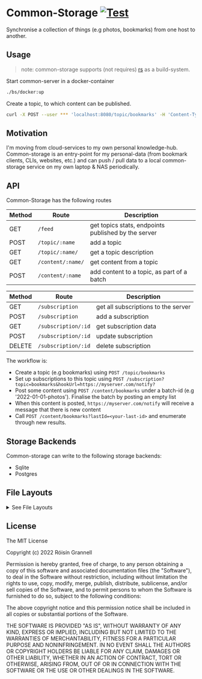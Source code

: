 # Common-Storage [![Test](https://github.com/rgrannell1/common-storage/actions/workflows/test.yaml/badge.svg)](https://github.com/rgrannell1/common-storage/actions/workflows/test.yaml)

Synchronise a collection of things (e.g photos, bookmarks) from one host to
another.

## Usage

> note: common-storage supports (not requires)
> [rs](https://github.com/rgrannell1/rs) as a build-system.

Start common-server in a docker-container

```bash
./bs/docker:up
```

Create a topic, to which content can be published.

```bash
curl -X POST --user *** 'localhost:8080/topic/bookmarks' -H 'Content-Type: application/json' --data '{ "description": "bookmarks I want to store" }'
```

## Motivation

I'm moving from cloud-services to my own personal knowledge-hub. Common-storage
is an entry-point for my personal-data (from bookmark clients, CLIs, websites,
etc.) and can push / pull data to a local common-storage service on my own
laptop & NAS periodically.

## API

Common-Storage has the following routes

| Method | Route             | Description                                         |
| ------ | ----------------- | --------------------------------------------------- |
| GET    | `/feed`           | get topics stats, endpoints published by the server |
| POST   | `/topic/:name`    | add a topic                                         |
| GET    | `/topic/:name/`   | get a topic description                             |
| GET    | `/content/:name/` | get content from a topic                            |
| POST   | `/content/:name`  | add content to a topic, as part of a batch          |

| Method | Route               | Description                         |
| ------ | ------------------- | ----------------------------------- |
| GET    | `/subscription`     | get all subscriptions to the server |
| POST   | `/subscription`     | add a subscription                  |
| GET    | `/subscription/:id` | get subscription data               |
| POST   | `/subscription/:id` | update subscription                 |
| DELETE | `/subscription/:id` | delete subscription                 |

The workflow is:

- Create a topic (e.g bookmarks) using `POST /topic/bookmarks`
- Set up subscriptions to this topic using
  `POST /subscription?topic=bookmarks&hookUrl=https://myserver.com/notify?`
- Post some content using `POST /content/bookmarks` under a batch-id (e.g
  '2022-01-01-photos'). Finalise the batch by posting an empty list
- When this content is posted, `https://myserver.com/notify` will receive a
  message that there is new content
- Call `POST /content/bookmarks?lastId=<your-last-id>` and enumerate through new
  results.

## Storage Backends

Common-storage can write to the following storage backends:

- Sqlite
- Postgres

## File Layouts

<details>
  <summary>See File Layouts</summary>

```
.env                  # local environment-variable bindings
digitalocean.tf       # deploy a database to digitalocean
dockerfile            # deploy common-storage to a docker-container
docker-compose.yml    # start a docker-container with environmental variable's bound
```

```
bs/                     # build scripts. Call directly with shell, or use
  coverage.sh           # get code-coverage
  deploy.sh             # deno-deploy the API
  docker:build.sh       # build a docker-container
  docker:up.sh          # start a docker container
  launch.sh             # launch the common-storage directly
  terraform:apply.sh    # apply digitalocean terraform template
  terraform:apply.sh    # delete digitalocean terraform assets
  test.sh               # launch tests
```

```
src/
  api/                # route information
  logger/             # logging implementations
  storage/            # underlying storage implementations
  types/
    interfaces/       # interfaces for storage, logging, etc.

  app.ts              # defines an Opine app
  config.ts           # pulls environmental binding and instantiates singletons
  launch.ts           # start the common-storage server
```

```
tests/
  run-test.ts         # accepts configuration options, runs the tests!
  server-suite.ts     # hooks server expectations up with testcase inputs
  storage-suite.ts    # hooks storage expectations up with testcase inputs

  expectations/       # property-based expectations for program-behaviour, parameterised by input
    routes/           # expectations for each API route
    storage/          # expecations for IStorage implementations
  utils/              # utility code for tests
```

</details>

## License

The MIT License

Copyright (c) 2022 Róisín Grannell

Permission is hereby granted, free of charge, to any person obtaining a copy of
this software and associated documentation files (the "Software"), to deal in
the Software without restriction, including without limitation the rights to
use, copy, modify, merge, publish, distribute, sublicense, and/or sell copies of
the Software, and to permit persons to whom the Software is furnished to do so,
subject to the following conditions:

The above copyright notice and this permission notice shall be included in all
copies or substantial portions of the Software.

THE SOFTWARE IS PROVIDED "AS IS", WITHOUT WARRANTY OF ANY KIND, EXPRESS OR
IMPLIED, INCLUDING BUT NOT LIMITED TO THE WARRANTIES OF MERCHANTABILITY, FITNESS
FOR A PARTICULAR PURPOSE AND NONINFRINGEMENT. IN NO EVENT SHALL THE AUTHORS OR
COPYRIGHT HOLDERS BE LIABLE FOR ANY CLAIM, DAMAGES OR OTHER LIABILITY, WHETHER
IN AN ACTION OF CONTRACT, TORT OR OTHERWISE, ARISING FROM, OUT OF OR IN
CONNECTION WITH THE SOFTWARE OR THE USE OR OTHER DEALINGS IN THE SOFTWARE.
